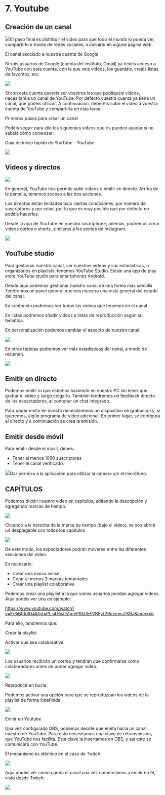 # 7. Youtube

## Creación de un canal

<img src="media/image21.jpeg" id="image21">El paso final es distribuir el vídeo para que todo el mundo lo pueda ver, compartirlo a través de redes sociales, o incluirlo en alguna página web.

El canal asociado a nuestra cuenta de Google

Si sois usuarios de Google (cuenta del instituto, Gmail) ya tenéis acceso a YouTube con esta cuenta, con la que veis vídeos, los guardáis, creáis listas de favoritos, etc.

<img src="media/image22.png" id="image22">

Si con esta cuenta queréis ser vosotros los que publiquéis vídeos, necesitaréis un canal de YouTube. Por defecto vuestra cuenta ya tiene un canal, que podéis utilizar. A continuación, deberéis subir el vídeo a vuestra cuenta de YouTube y compartirla en esta tarea.

Primeros pasos para crear un canal

Podéis seguir para ello los siguientes vídeos que os pueden ayudar si no sabéis cómo comenzar:

Guía de inicio rápido de YouTube - YouTube

<img src="media/image23.png" id="image23">

<div class="break"></div>

## Videos y directos

<img src="media/image24.png" id="image24">

En general, YouTube nos permite subir vídeos o emitir en directo. Arriba de la pantalla, tenemos acceso a las dos acciones.

Los directos están limitados bajo ciertas condiciones, por número de suscriptores y por edad, por lo que es muy posible que por defecto no podáis hacerlos.

Desde la app de YouTube en nuestro smartphone, además, podremos crear videos cortos o shorts, similares a los stories de Instagram.

<img src="media/image25.png" id="image25">

## YouTube studio

Para gestionar nuestro canal, ver nuestros vídeos y sus estadísticas, u organizarlos en playlists, tenemos YouTube Studio. Existe una app de play store YouTube studio para smartphones Android.

Desde aquí podemos gestionar nuestro canal de una forma más sencilla. Tendremos un panel general que nos muestra una vista general del estado del canal.

En contenido podremos ver todos los vídeos que tenemos en el canal

En listas podremos añadir vídeos a listas de reproducción según su temática.

En personalización podemos cambiar el aspecto de nuestro canal.

<img src="media/image26.png" id="image26">

En otras tarjetas podremos ver más estadísticas del canal, a modo de resumen.

<img src="media/image27.png" id="image27">

## Emitir en directo

Podemos emitir lo que estemos haciendo en nuestro PC sin tener que grabar el vídeo y luego colgarlo. También tendremos un feedback directo de los espectadores, al contener un chat integrado.

Para poder emitir en directo necesitaremos un dispositivo de grabación y, si queremos, algún programa de vídeo adicional. En primer lugar, se configura el directo y a continuación se crea la emisión.

## Emitir desde móvil

Para emitir desde el móvil, debes:

- Tener al menos 1000 suscriptores
- Tener el canal verificado.

<img src="media/image28.png" id="image28">Dar permiso a la aplicación para utilizar la cámara y/o el micrófono.

## CAPÍTULOS

Podemos dividir nuestro vídeo en capítulos, editando la descripción y agregando marcas de tiempo. 

<img src="media/image29.png" id="image29">

Clicando a la derecha de la marca de tiempo (bajo el vídeo), se nos abrirá un desplegable con todos los capítulos

<img src="media/image30.png" id="image30">

De este modo, los espectadores podrán moverse entre las diferentes secciones del vídeo.

Es necesario:

- Crear una marca inicial
- Crear al menos 3 marcas temporales
- Crear una playlist colaborativa 

Podemos crear una playlist a la que varios usuarios puedan agregar vídeos.  Aquí podéis ver una de ejemplo:

https://www.youtube.com/watch?v=Fr3iBtRdIU4&list=PLs4HvJtsfmePRkD5EVKFyf29dzmeuTKBJ&index=5

Para ello, tendremos que:

Crear la playlist

Activar que sea colaborativa

<img src="media/image31.png" id="image31">

Los usuarios recibirán un correo y tendrán que confirmarse como colaboradores antes de poder agregar vídeo.

<img src="media/image32.png" id="image32">

Reproducir en bucle

Podemos activar una opción para que se reproduzcan los videos de la playlist de forma indefinida

<img src="media/image33.png" id="image33">



<div class="break"></div>


Emitir en Youtube

Una vez configurado OBS, podemos decirle que emita hacia un canal nuestro de YouTube. Para esto necesitamos una clave de retransmisión, que YouTube nos facilita. Esta clave la insertamos en OBS, y así este se comunicará con YouTube.

El mecanismo es idéntico en el caso de Twitch.

<img src="media/image53.png" id="image53">

Aquí podéis ver cómo queda el canal una vez comenzamos a emitir en él, visto desde Twitch.

<img src="media/image54.png" id="image54">